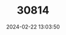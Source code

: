 ---
title: "30814"
category: "Shorea oblongifolia"
draft: false
date: 2024-02-22 13:03:50
languages:
  Sinhala; Sinhalese: ["Panadora", "Pathuru-yakkahalu", "Pana-mora"]
---